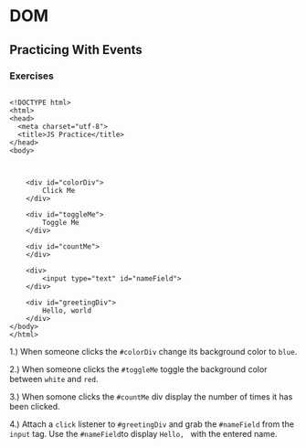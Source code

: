 # DOM
## Practicing With Events


### Exercises

```

<!DOCTYPE html>
<html>
<head>
  <meta charset="utf-8">
  <title>JS Practice</title>
</head>
<body>


	
	<div id="colorDiv">
		Click Me
	</div>
	
	<div id="toggleMe">
		Toggle Me
	</div>
	
	<div id="countMe">
	</div>
	
	<div>
		<input type="text" id="nameField">
	</div>
	
	<div id="greetingDiv">
		Hello, world
	</div>
</body>
</html>

```

1.) When someone clicks the `#colorDiv` change its background color to `blue`.

2.) When someone clicks the `#toggleMe` toggle the background color between `white` and `red`.

3.) When somone clicks the `#countMe` div display the number of times it has been clicked.

4.) Attach a `click` listener to `#greetingDiv` and grab the `#nameField` from the `input` tag. Use the `#nameField`to display `Hello, ` with the entered name.